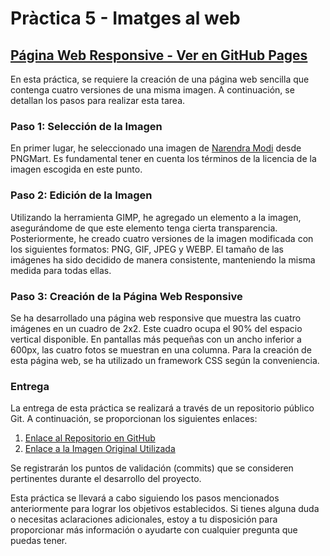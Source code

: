 # Pràctica 5 - Imatges al web

## [Página Web Responsive - Ver en GitHub Pages](https://cosmincaliin.github.io/M9UF2_NF1_P5ImatgesALaWeb/)

En esta práctica, se requiere la creación de una página web sencilla que contenga cuatro versiones de una misma imagen. A continuación, se detallan los pasos para realizar esta tarea.

### Paso 1: Selección de la Imagen

En primer lugar, he seleccionado una imagen de [Narendra Modi](https://www.pngmart.com/files/22/Narendra-Modi-PNG-Image.png) desde PNGMart. Es fundamental tener en cuenta los términos de la licencia de la imagen escogida en este punto.

### Paso 2: Edición de la Imagen

Utilizando la herramienta GIMP, he agregado un elemento a la imagen, asegurándome de que este elemento tenga cierta transparencia. Posteriormente, he creado cuatro versiones de la imagen modificada con los siguientes formatos: PNG, GIF, JPEG y WEBP. El tamaño de las imágenes ha sido decidido de manera consistente, manteniendo la misma medida para todas ellas.

### Paso 3: Creación de la Página Web Responsive

Se ha desarrollado una página web responsive que muestra las cuatro imágenes en un cuadro de 2x2. Este cuadro ocupa el 90% del espacio vertical disponible. En pantallas más pequeñas con un ancho inferior a 600px, las cuatro fotos se muestran en una columna. Para la creación de esta página web, se ha utilizado un framework CSS según la conveniencia.

### Entrega

La entrega de esta práctica se realizará a través de un repositorio público Git. A continuación, se proporcionan los siguientes enlaces:

1. [Enlace al Repositorio en GitHub](https://github.com/cosmincaliin/M9UF2_NF1_P5ImatgesALaWeb)
2. [Enlace a la Imagen Original Utilizada](https://www.pngmart.com/files/22/Narendra-Modi-PNG-Image.png)

Se registrarán los puntos de validación (commits) que se consideren pertinentes durante el desarrollo del proyecto.

Esta práctica se llevará a cabo siguiendo los pasos mencionados anteriormente para lograr los objetivos establecidos. Si tienes alguna duda o necesitas aclaraciones adicionales, estoy a tu disposición para proporcionar más información o ayudarte con cualquier pregunta que puedas tener.
